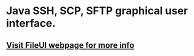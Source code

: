 # Java SSH, SCP, SFTP graphical user interface.

## [Visit FileUI webpage for more info](https://www.cs.drexel.edu/~qy44/fileui/)
